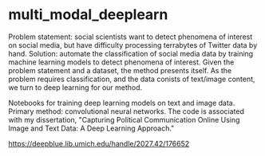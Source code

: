 # multi_modal_deeplearn

Problem statement: social scientists want to detect phenomena of interest on social media, but have difficulty processing terrabytes of Twitter data by hand. Solution: automate the classification of social media data by training machine learning models to detect phenomena of interest. Given the problem statement and a dataset, the method presents itself. As the problem requires classification, and the data conists of text/image content, we turn to deep learning for our method. 

Notebooks for training deep learning models on text and image data. Primary method: convolutional neural networks. The code is associated with my dissertation, "Capturing Political Communication Online Using Image and Text Data: A Deep Learning Approach."

https://deepblue.lib.umich.edu/handle/2027.42/176652
